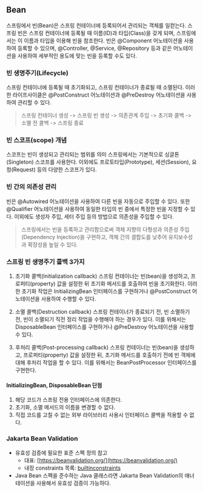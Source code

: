 ## Bean
스프링에서 빈(Bean)은 스프링 컨테이너에 등록되어서 관리되는 객체를 일컫는다.
스프링 빈은 스프링 컨테이너에 등록될 때 이름(ID)과 타입(Class)을 갖게 되며, 스프링에서는 이 이름과 타입을 이용해 빈을 참조한다.
빈은 @Component 어노테이션을 사용하여 등록할 수 있으며, @Controller, @Service, @Repository 등과 같은 어노테이션을 사용하여 세부적인 용도에 맞는 빈을 등록할 수도 있다.

### 빈 생명주기(Lifecycle) 
스프링 컨테이너에 등록될 때 초기화되고, 스프링 컨테이너가 종료될 때 소멸된다.
이러한 라이프사이클은 @PostConstruct 어노테이션과 @PreDestroy 어노테이션을 사용하여 관리할 수 있다.
> 스프링 컨테이너 생성 -> 스프링 빈 생성 -> 의존관계 주입 -> 초기화 콜백 -> 소멸 전 콜백 -> 스프링 종료

### 빈 스코프(scope) 개념 
스코프는 빈이 생성되고 관리되는 범위를 의미 
스프링에서는 기본적으로 싱글톤(Singleton) 스코프를 사용한다. 
이외에도 프로토타입(Prototype), 세션(Session), 요청(Request) 등의 다양한 스코프가 있다.

### 빈 간의 의존성 관리
빈은 @Autowired 어노테이션을 사용하여 다른 빈을 자동으로 주입할 수 있다. 
또한 @Qualifier 어노테이션을 사용하여 동일한 타입의 빈 중에서 특정한 빈을 지정할 수 있다. 
이외에도 생성자 주입, 세터 주입 등의 방법으로 의존성을 주입할 수 있다.

> 스프링에서는 빈을 등록하고 관리함으로써 객체 지향의 다형성과 의존성 주입(Dependency Injection)을 구현하고, 
> 객체 간의 결합도를 낮추어 유지보수성과 확장성을 높일 수 있다.

### 스프링 빈 생명주기 콜백 3가지
1. 초기화 콜백(Initialization callback)
스프링 컨테이너는 빈(bean)을 생성하고, 프로퍼티(property) 값을 설정한 뒤 초기화 메서드를 호출하여 빈을 초기화한다. 
이러한 초기화 작업은 InitializingBean 인터페이스를 구현하거나 @PostConstruct 어노테이션을 사용하여 수행할 수 있다.

2. 소멸 콜백(Destruction callback)
스프링 컨테이너가 종료되기 전, 빈 소멸하기 전, 빈이 소멸되기 직전 정리 작업을 수행해야 하는 경우가 있다. 
이를 위해서는 DisposableBean 인터페이스를 구현하거나 @PreDestroy 어노테이션을 사용할 수 있다.

3. 후처리 콜백(Post-processing callback)
스프링 컨테이너는 빈(bean)을 생성하고, 프로퍼티(property) 값을 설정한 뒤, 초기화 메서드를 호출하기 전에 빈 객체에 대해 후처리 작업을 할 수 있다. 
이를 위해서는 BeanPostProcessor 인터페이스를 구현한다.

#### InitializingBean, DisposableBean 단점
  1. 해당 코드가 스프링 전용 인터페이스에 의존한다.
  2. 초기화, 소멸 메서드의 이름을 변경할 수 없다.
  3. 직접 코드를 고칠 수 없는 외부 라이브러리 사용시 인터페이스 콜백을 적용할 수 없다.

### Jakarta Bean Validation
- 유효성 검증에 필요한 표준 스펙 정의 참고
  - 대표: [https://beanvalidation.org/](https://beanvalidation.org/)
  - 내장 constraints 목록: [builtinconstraints](https://jakarta.ee/specifications/bean-validation/3.0/jakarta-bean-validation-spec-3.0.html#builtinconstraints)
- Java Bean 스펙을 준수하는 Java 클래스라면 Jakarta Bean Validation의 애너테이션을 사용해서 유효성 검증이 가능하다.

